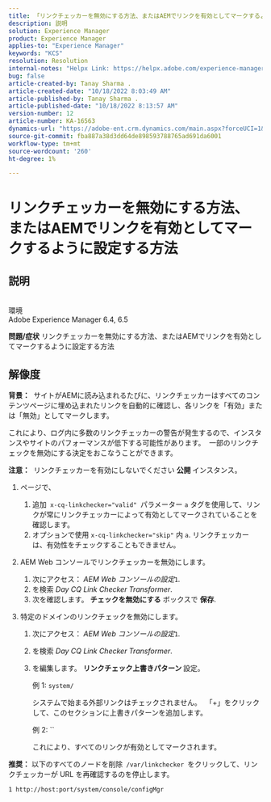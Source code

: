 ```yaml
---
title: 「リンクチェッカーを無効にする方法、またはAEMでリンクを有効としてマークするように設定する方法」
description: 説明
solution: Experience Manager
product: Experience Manager
applies-to: "Experience Manager"
keywords: "KCS"
resolution: Resolution
internal-notes: "Helpx Link: https://helpx.adobe.com/experience-manager/kb/how-to-configure-linkchecker-tomark-alllinks-asvalid.html"
bug: false
article-created-by: Tanay Sharma .
article-created-date: "10/18/2022 8:03:49 AM"
article-published-by: Tanay Sharma .
article-published-date: "10/18/2022 8:13:57 AM"
version-number: 12
article-number: KA-16563
dynamics-url: "https://adobe-ent.crm.dynamics.com/main.aspx?forceUCI=1&pagetype=entityrecord&etn=knowledgearticle&id=25976761-bb4e-ed11-bba2-0022480868ff"
source-git-commit: fba887a38d3dd64de898593788765ad691da6001
workflow-type: tm+mt
source-wordcount: '260'
ht-degree: 1%

---
```


# リンクチェッカーを無効にする方法、またはAEMでリンクを有効としてマークするように設定する方法

## 説明

<br>環境<br>
Adobe Experience Manager 6.4, 6.5


<b>問題/症状</b>
リンクチェッカーを無効にする方法、またはAEMでリンクを有効としてマークするように設定する方法


## 解像度


<b>背景：</b>  サイトがAEMに読み込まれるたびに、リンクチェッカーはすべてのコンテンツページに埋め込まれたリンクを自動的に確認し、各リンクを「有効」または「無効」としてマークします。

これにより、ログ内に多数のリンクチェッカーの警告が発生するので、インスタンスやサイトのパフォーマンスが低下する可能性があります。  一部のリンクチェックを無効にする決定をおこなうことができます。

<b>注意：</b>  リンクチェッカーを有効にしないでください <b>公開 </b>インスタンス。



1. ページで、
   1. 追加` x-cq-linkchecker="valid" `パラメーター `a` タグを使用して、リンクが常にリンクチェッカーによって有効としてマークされていることを確認します。
   2. オプションで使用 `x-cq-linkchecker="skip"` 内 `a`. リンクチェッカーは、有効性をチェックすることもできません。
2. AEM Web コンソールでリンクチェッカーを無効にします。
   1. 次にアクセス： *AEM Web コンソールの設定*`1`.
   2. を検索 *Day CQ Link Checker Transformer*.
   3. 次を確認します。 <b>チェックを無効にする</b> ボックスで <b>保存</b>.
3. 特定のドメインのリンクチェックを無効にします。

   1. 次にアクセス： *AEM Web コンソールの設定*`1`.
   2. を検索 *Day CQ Link Checker Transformer*.
   3. を編集します。 <b>リンクチェック上書きパターン </b>設定。



      例 1: `system/`

      システムで始まる外部リンクはチェックされません。  「+」をクリックして、このセクションに上書きパターンを追加します。 



      例 2: ``

      これにより、すべてのリンクが有効としてマークされます。




<b>推奨：</b> 以下のすべてのノードを削除` /var/linkchecker `をクリックして、リンクチェッカーが URL を再確認するのを停止します。

`1 http://host:port/system/console/configMgr`
